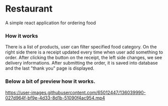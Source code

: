 # Restaurant

A simple react application for ordering food

### How it works
There is a list of products, user can filter specified food category. On the right side there is a receipt
updated every time when user add something to order. After clicking the button on the receipt, the left side changes, we see delivery informations.
After submitting the order, it is saved into database and the last "thank you" page is displayed.


### Below a bit of preview how it works.


https://user-images.githubusercontent.com/65012447/136039990-027d964f-bf9e-4d33-8d1b-51090f4ac954.mp4



